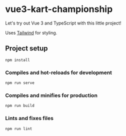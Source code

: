 # vue3-kart-championship

Let's try out Vue 3 and TypeScript with this little project!

Uses [Tailwind](https://tailwindcss.com/) for styling.

## Project setup
```
npm install
```

### Compiles and hot-reloads for development
```
npm run serve
```

### Compiles and minifies for production
```
npm run build
```

### Lints and fixes files
```
npm run lint
```